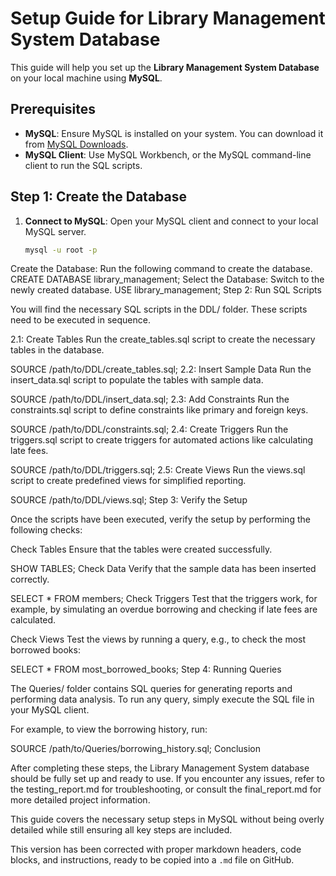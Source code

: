 
# Setup Guide for Library Management System Database

This guide will help you set up the **Library Management System Database** on your local machine using **MySQL**.

## Prerequisites

- **MySQL**: Ensure MySQL is installed on your system. You can download it from [MySQL Downloads](https://dev.mysql.com/downloads/).
- **MySQL Client**: Use MySQL Workbench, or the MySQL command-line client to run the SQL scripts.

## Step 1: Create the Database

1. **Connect to MySQL**: Open your MySQL client and connect to your local MySQL server.

   ```bash
   mysql -u root -p

Create the Database: Run the following command to create the database.
CREATE DATABASE library_management;
Select the Database: Switch to the newly created database.
USE library_management;
Step 2: Run SQL Scripts

You will find the necessary SQL scripts in the DDL/ folder. These scripts need to be executed in sequence.

2.1: Create Tables
Run the create_tables.sql script to create the necessary tables in the database.

SOURCE /path/to/DDL/create_tables.sql;
2.2: Insert Sample Data
Run the insert_data.sql script to populate the tables with sample data.

SOURCE /path/to/DDL/insert_data.sql;
2.3: Add Constraints
Run the constraints.sql script to define constraints like primary and foreign keys.

SOURCE /path/to/DDL/constraints.sql;
2.4: Create Triggers
Run the triggers.sql script to create triggers for automated actions like calculating late fees.

SOURCE /path/to/DDL/triggers.sql;
2.5: Create Views
Run the views.sql script to create predefined views for simplified reporting.

SOURCE /path/to/DDL/views.sql;
Step 3: Verify the Setup

Once the scripts have been executed, verify the setup by performing the following checks:

Check Tables
Ensure that the tables were created successfully.

SHOW TABLES;
Check Data
Verify that the sample data has been inserted correctly.

SELECT * FROM members;
Check Triggers
Test that the triggers work, for example, by simulating an overdue borrowing and checking if late fees are calculated.

Check Views
Test the views by running a query, e.g., to check the most borrowed books:

SELECT * FROM most_borrowed_books;
Step 4: Running Queries

The Queries/ folder contains SQL queries for generating reports and performing data analysis. To run any query, simply execute the SQL file in your MySQL client.

For example, to view the borrowing history, run:

SOURCE /path/to/Queries/borrowing_history.sql;
Conclusion

After completing these steps, the Library Management System database should be fully set up and ready to use. If you encounter any issues, refer to the testing_report.md for troubleshooting, or consult the final_report.md for more detailed project information.

This guide covers the necessary setup steps in MySQL without being overly detailed while still ensuring all key steps are included.


This version has been corrected with proper markdown headers, code blocks, and instructions, ready to be copied into a `.md` file on GitHub.
